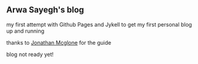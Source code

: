 <h2> Arwa Sayegh's blog </h2>
<p> my first attempt with Github Pages and Jykell to get my first personal blog up and running </p>
</p> thanks to <a href="http://jmcglone.com/guides/github-pages/" target="_blank">Jonathan Mcglone</a> for the guide </p>
</p> blog not ready yet! </p>
